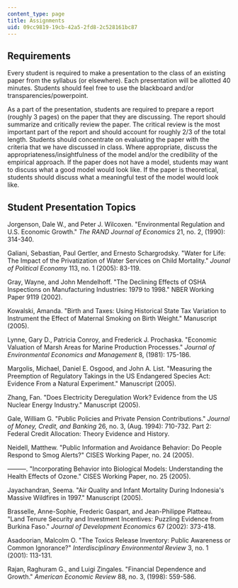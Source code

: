```yaml
---
content_type: page
title: Assignments
uid: 09cc9819-19cb-42a5-2fd8-2c528161bc87
---
```


Requirements
------------

Every student is required to make a presentation to the class of an existing paper from the syllabus (or elsewhere). Each presentation will be allotted 40 minutes. Students should feel free to use the blackboard and/or transparencies/powerpoint.

As a part of the presentation, students are required to prepare a report (roughly 3 pages) on the paper that they are discussing. The report should summarize and critically review the paper. The critical review is the most important part of the report and should account for roughly 2/3 of the total length. Students should concentrate on evaluating the paper with the criteria that we have discussed in class. Where appropriate, discuss the appropriateness/insightfulness of the model and/or the credibility of the empirical approach. If the paper does not have a model, students may want to discuss what a good model would look like. If the paper is theoretical, students should discuss what a meaningful test of the model would look like.

Student Presentation Topics
---------------------------

Jorgenson, Dale W., and Peter J. Wilcoxen. "Environmental Regulation and U.S. Economic Growth." _The RAND Journal of Economics_ 21, no. 2, (1990): 314-340.

Galiani, Sebastian, Paul Gertler, and Ernesto Schargrodsky. "Water for Life: The Impact of the Privatization of Water Services on Child Mortality." _Jounal of Political Economy_ 113, no. 1 (2005): 83-119.

Gray, Wayne, and John Mendelhoff. "The Declining Effects of OSHA Inspections on Manufacturing Industries: 1979 to 1998." NBER Working Paper 9119 (2002).

Kowalski, Amanda. "Birth and Taxes: Using Historical State Tax Variation to Instrument the Effect of Maternal Smoking on Birth Weight." Manuscript (2005).

Lynne, Gary D., Patricia Conroy, and Frederick J. Prochaska. "Economic Valuation of Marsh Areas for Marine Production Processes." _Journal of Environmental Economics and Management_ 8, (1981): 175-186.

Margolis, Michael, Daniel E. Osgood, and John A. List. "Measuring the Preemption of Regulatory Takings in the US Endangered Species Act: Evidence From a Natural Experiment." Manuscript (2005).

Zhang, Fan. "Does Electricity Deregulation Work? Evidence from the US Nuclear Energy Industry." Manuscript (2005).

Gale, William G. "Public Policies and Private Pension Contributions." _Journal of Money, Credit, and Banking_ 26, no. 3, (Aug. 1994): 710-732. Part 2: Federal Credit Allocation: Theory Evidence and History.

Neidell, Matthew. "Public Information and Avoidance Behavior: Do People Respond to Smog Alerts?" CISES Working Paper, no. 24 (2005).

———. "Incorporating Behavior into Biological Models: Understanding the Health Effects of Ozone." CISES Working Paper, no. 25 (2005).

Jayachandran, Seema. "Air Quality and Infant Mortality During Indonesia's Massive Wildfires in 1997." Manuscript (2005).

Brasselle, Anne-Sophie, Frederic Gaspart, and Jean-Philippe Platteau. "Land Tenure Security and Investment Incentives: Puzzling Evidence from Burkina Faso." _Journal of Development Economics_ 67 (2002): 373-418.

Asadoorian, Malcolm O. "The Toxics Release Inventory: Public Awareness or Common Ignorance?" _Interdisciplinary Environmental Review_ 3, no. 1 (2001): 113-131.

Rajan, Raghuram G., and Luigi Zingales. "Financial Dependence and Growth." _American Economic Review_ 88, no. 3, (1998): 559-586.